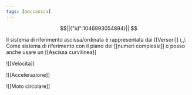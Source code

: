 ```yaml
---
tags: [meccanica]
---
```

```math
||{"id":1046993054894}||


```

Il sistema di riferimento ascissa/ordinata è rappresentata dai [[Versori]] $i,j$.
Come sistema di riferimento con il piano dei [[numeri complessi]] o posso anche usare un [[Ascissa curvilinea]]

![[Velocità]]

![[Accelerazione]]

![[Moto circolare]]